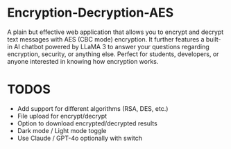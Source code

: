 # Encryption-Decryption-AES
A plain but effective web application that allows you to encrypt and decrypt text messages with AES (CBC mode) encryption. It further features a built-in AI chatbot powered by LLaMA 3 to answer your questions regarding encryption, security, or anything else. Perfect for students, developers, or anyone interested in knowing how encryption works.

# TODOS
 - Add support for different algorithms (RSA, DES, etc.)
 - File upload for encrypt/decrypt
 - Option to download encrypted/decrypted results
 - Dark mode / Light mode toggle
 - Use Claude / GPT-4o optionally with switch
